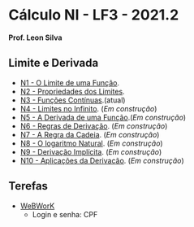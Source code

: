 # Cálculo NI - LF3 - 2021.2

**Prof. Leon Silva**

## Limite e Derivada
- [N1 - O Limite de uma Função](https://ldsufrpe.github.io/calculon1/N1). 
- [N2 - Propriedades dos Limites](https://ldsufrpe.github.io/calculon1/N2). 
- [N3 - Funções Contínuas](https://ldsufrpe.github.io/calculon1/N3).(atual)
- [N4 - Limites no Infinito](https://ldsufrpe.github.io/calculo/SS1). (*Em construção*) 
- [N5 - A Derivada de uma Função](https://ldsufrpe.github.io/calculon1/SS1).(*Em construção*) 
- [N6 - Regras de Derivação](https://ldsufrpe.github.io/calculon1/SS1).  (*Em construção*) 
- [N7 - A Regra da Cadeia](https://ldsufrpe.github.io/calculon1/SS1).  (*Em construção*) 
- [N8 - O logaritmo Natural](https://ldsufrpe.github.io/calculo/SS1). (*Em construção*) 
- [N9 -  Derivação Implícita](https://ldsufrpe.github.io/calculo/SS1). (*Em construção*) 
- [N10 - Aplicações da Derivação](https://ldsufrpe.github.io/calculo/SS1). (*Em construção*)

## Terefas
 - [WeBWorK](http://191.252.191.150/webwork2)
    - Login e senha: CPF
